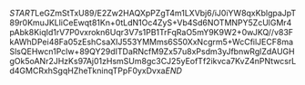 $START$LeGZmStTxU89/E2Zw2HAQXpPZgT4m1LXVbj6/iJ0iYW8qxKblgpaJpT89r0KmuJKLliCeEwqt81Kn+0tLdN1Oc4ZyS+Vb4Sd6NOTMNPY5ZcUlGMr4pAbk8KiqId1rV7P0vxrokn6Uqr3V7s1PB1TrFqRaO5mY9K9W2+0wJKQ//v83FkAWhDPei48Fa05zEshCsaXIJ553YMMms6S50XxNcgrm5+WcCfilJECF8maSlsQEHwcn1Pclw+89QY29dITDaRNcfM9Zx57u8xPsdm3yJfbnwRglZdAUGHgOk5oANr2JHzKs97Aj01zHsmSUm8gc3CJ25yEofTf2ikvca7KvZ4nPNtwcsrLd4GMCRxhSgqHZheTkninqTPpF0yxDvxa$END$